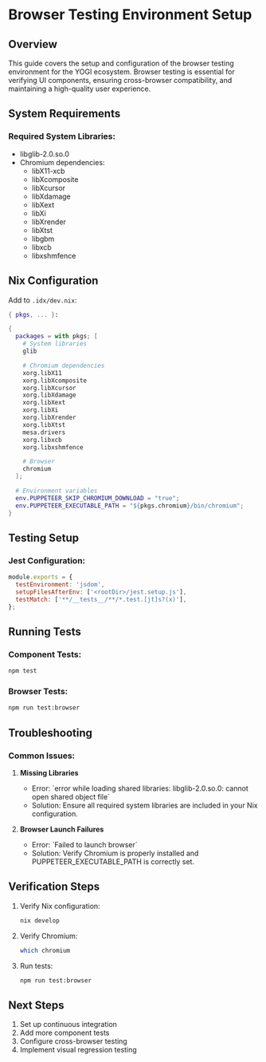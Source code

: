 # Browser Testing Environment Setup

## Overview
This guide covers the setup and configuration of the browser testing environment for the YOGI ecosystem. Browser testing is essential for verifying UI components, ensuring cross-browser compatibility, and maintaining a high-quality user experience.

## System Requirements

### Required System Libraries:
- libglib-2.0.so.0
- Chromium dependencies:
  * libX11-xcb
  * libXcomposite
  * libXcursor
  * libXdamage
  * libXext
  * libXi
  * libXrender
  * libXtst
  * libgbm
  * libxcb
  * libxshmfence

## Nix Configuration

Add to `.idx/dev.nix`:

```nix
{ pkgs, ... }:

{
  packages = with pkgs; [
    # System libraries
    glib

    # Chromium dependencies
    xorg.libX11
    xorg.libXcomposite
    xorg.libXcursor
    xorg.libXdamage
    xorg.libXext
    xorg.libXi
    xorg.libXrender
    xorg.libXtst
    mesa.drivers
    xorg.libxcb
    xorg.libxshmfence

    # Browser
    chromium
  ];

  # Environment variables
  env.PUPPETEER_SKIP_CHROMIUM_DOWNLOAD = "true";
  env.PUPPETEER_EXECUTABLE_PATH = "${pkgs.chromium}/bin/chromium";
}
```

## Testing Setup

### Jest Configuration:
```javascript
module.exports = {
  testEnvironment: 'jsdom',
  setupFilesAfterEnv: ['<rootDir>/jest.setup.js'],
  testMatch: ['**/__tests__/**/*.test.[jt]s?(x)'],
};
```

## Running Tests

### Component Tests:
```bash
npm test
```

### Browser Tests:
```bash
npm run test:browser
```

## Troubleshooting

### Common Issues:

1. **Missing Libraries**
   - Error: \`error while loading shared libraries: libglib-2.0.so.0: cannot open shared object file\`
   - Solution: Ensure all required system libraries are included in your Nix configuration.

2. **Browser Launch Failures**
   - Error: \`Failed to launch browser\`
   - Solution: Verify Chromium is properly installed and PUPPETEER_EXECUTABLE_PATH is correctly set.

## Verification Steps

1. Verify Nix configuration:
   ```bash
   nix develop
   ```

2. Verify Chromium:
   ```bash
   which chromium
   ```

3. Run tests:
   ```bash
   npm run test:browser
   ```

## Next Steps

1. Set up continuous integration
2. Add more component tests
3. Configure cross-browser testing
4. Implement visual regression testing
